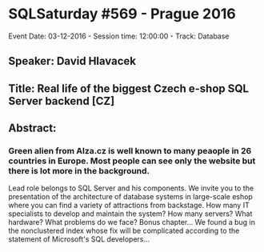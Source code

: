 # SQLSaturday #569 - Prague 2016
Event Date: 03-12-2016 - Session time: 12:00:00 - Track: Database
## Speaker: David Hlavacek
## Title: Real life of the biggest Czech e-shop SQL Server backend [CZ]
## Abstract:
### Green alien from Alza.cz is well known to many peaople in 26 countries in Europe. Most people can see only the website but there is lot more in the background.
Lead role belongs to SQL Server and his components. We invite you to the presentation of the architecture of database systems in large-scale eshop where you can find a variety of attractions from backstage. 
How many IT specialists to develop and maintain the system? How many servers? What hardware? What problems do we face?
Bonus chapter… We found a bug in the nonclustered index whose fix will be complicated according to the statement of Microsoft's SQL developers...

